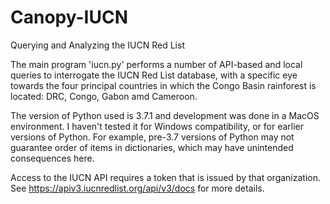 # Canopy-IUCN

Querying and Analyzing the IUCN Red List

The main program 'iucn.py' performs a number of API-based and local queries to interrogate the IUCN Red List database, with a specific eye towards the four principal countries in which the Congo Basin rainforest is located: DRC, Congo, Gabon amd Cameroon.

The version of Python used is 3.7.1 and development was done in a MacOS environment. I haven't tested it for Windows compatibility, or for earlier versions of Python. For example, pre-3.7 versions of Python may not guarantee order of items in dictionaries, which may have unintended consequences here. 

Access to the IUCN API requires a token that is issued by that organization. See https://apiv3.iucnredlist.org/api/v3/docs for more details.
